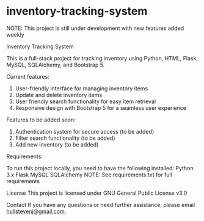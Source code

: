 # inventory-tracking-system
NOTE: This project is still under development with new features added weekly


Inventory Tracking System

This is a full-stack project for tracking inventory using Python, HTML, Flask, MySQL, SQLAlchemy, and Bootstrap 5.

Current features:
1. User-friendly interface for managing inventory items
2. Update and delete inventory items 
3. User friendly search functionality for easy item retrieval
4. Responsive design with Bootstrap 5 for a seamless user experience

Features to be added soon:
1. Authentication system for secure access (to be added)
2. Filter search functionality (to be added)
3. Add new inventory (to be added)

Requirements:

To run this project locally, you need to have the following installed:
Python 3.x
Flask
MySQL
SQLAlchemy
NOTE: See requirements.txt for full requirements

License
This project is licensed under GNU General Public License v3.0

Contact
If you have any questions or need further assistance, please email hullstevenj@gmail.com.
